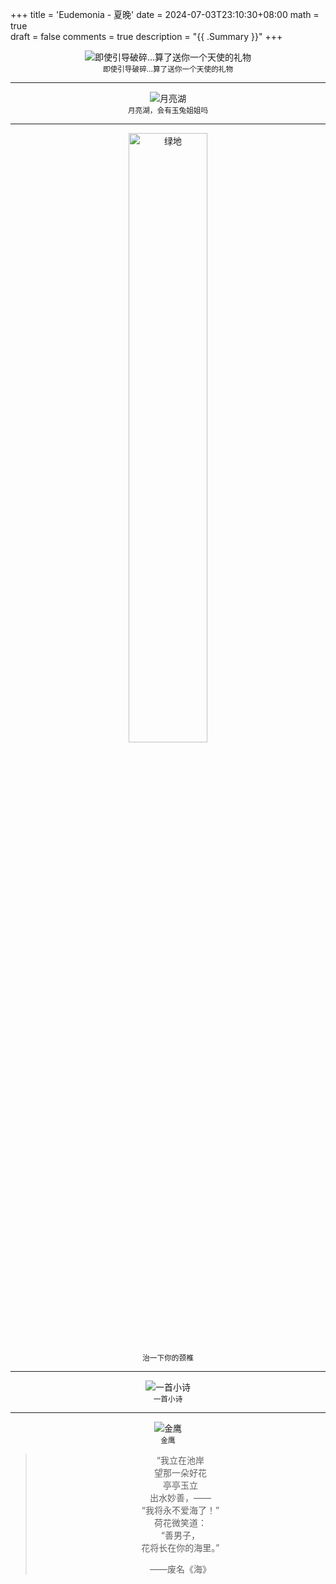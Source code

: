 +++
title = 'Eudemonia - 夏晚'
date = 2024-07-03T23:10:30+08:00
math = true                                
draft = false
comments = true
description = "{{ .Summary }}"
+++

<div align="center">    
<img src="https://picx.zhimg.com/80/v2-dd27e048cbb59d7d1c41b6d93329a33e_1440w.jpeg" alt="即使引导破碎...算了送你一个天使的礼物" width="auto" height="auto">
<center><small>即使引导破碎...算了送你一个天使的礼物</small></center>



-----
<div align="center">    
<img src="https://picx.zhimg.com/80/v2-3b197c04304a3c0eee75140f31e839b2_1440w.jpeg" 
alt="月亮湖" width="auto" height="auto">
<center><small>月亮湖，会有玉兔姐姐吗</small></center>



-----

<div align="center">  
<img src="https://picx.zhimg.com/80/v2-a93390ed3de3d4a6eebc659c9fa90433_1440w.png" alt="绿地" width="50%" height="auto">
<center><small>治一下你的颈椎</small></center>


-----
<div align="center">  
<img src="https://pic1.zhimg.com/80/v2-23ace725a3d556fa81d4d4650a67639f_1440w.jpeg" alt="一首小诗" width="auto" height="auto">
<center><small>一首小诗</small></center>


-----

<div align="center">  
<img src="https://picx.zhimg.com/80/v2-e136f5bc82a560d3c8a0252828628b60_1440w.jpeg" alt="金鹰" width="auto" height="auto">
<center><small>金鹰</small></center>



>“我立在池岸 <br>
>望那一朵好花 <br>
>亭亭玉立 <br>
>出水妙善，—— <br>
>“我将永不爱海了！” <br>
>荷花微笑道： <br>
>“善男子， <br>
>花将长在你的海里。” <br>
>
>——废名《海》

